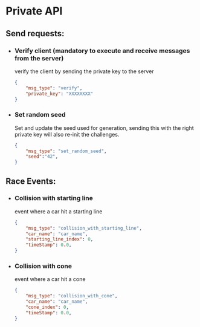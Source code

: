 # Private API

## Send requests:

- ### Verify client (mandatory to execute and receive messages from the server)
    verify the client by sending the private key to the server
    ```json
    {
        "msg_type": "verify",
        "private_key": "XXXXXXXX"
    }
    ```

- ### Set random seed
    Set and update the seed used for generation, sending this with the right private key will also re-init the challenges.
    ```json
    {
        "msg_type": "set_random_seed",
        "seed":"42", 
    }
    ```

## Race Events:

- ### Collision with starting line
    event where a car hit a starting line
    ```json
    {
        "msg_type": "collision_with_starting_line",
        "car_name": "car_name",
        "starting_line_index": 0,
        "timeStamp": 0.0,
    }
    ```
    
- ### Collision with cone
    event where a car hit a cone
    ```json
    {
        "msg_type": "collision_with_cone",
        "car_name": "car_name",
        "cone_index": 0,
        "timeStamp": 0.0,
    }
    ```